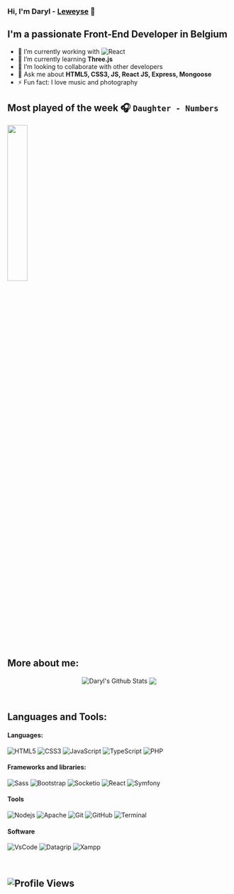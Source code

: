 ### Hi, I'm Daryl - [Leweyse][website] 👋

## I'm a passionate Front-End Developer in Belgium

- 🔭 I’m currently working with ![React](https://img.shields.io/badge/-React-blue?style=flat-square&logo=react&logoColor=white)
- 🌱 I’m currently learning **Three.js**
- 👯 I’m looking to collaborate with other developers
- 💬 Ask me about **HTML5, CSS3, JS, React JS, Express, Mongoose**
- ⚡ Fun fact: I love music and photography

## Most played of the week 🎧 `Daughter - Numbers`
[<img src="https://img.youtube.com/vi/z-fD3PIRSO8/0.jpg" width="30%">][songC] 

## More about me:

<p align="center">
<img align="center" src="https://github-readme-stats.vercel.app/api?username=Leweyse&show_icons=true&line_height=21&theme=react" alt="Daryl's Github Stats" />
<img align="center" src="https://github-readme-stats.vercel.app/api/top-langs/?username=Leweyse&theme=react&line_height=27&layout=compact" />
</p>

<br />

## Languages and Tools:

#### Languages:

![HTML5](https://img.shields.io/badge/-HTML-353535?style=plastic-square&logo=html5)
![CSS3](https://img.shields.io/badge/-CSS-353535?style=plastic-square&logo=css3&logoColor=dodgerblue)
![JavaScript](https://img.shields.io/badge/-Javascript-353535?style=plastic-square&logo=javascript)
![TypeScript](https://img.shields.io/badge/-Typescript-353535?style=plastic-square&logo=typescript)
![PHP](https://img.shields.io/badge/-PHP-353535?style=plastic-square&logo=php)

#### Frameworks and libraries:

![Sass](https://img.shields.io/badge/-Sass-353535?style=plastic-square&logo=sass)
![Bootstrap](https://img.shields.io/badge/-Bootstrap-353535?style=plastic-square&logo=bootstrap)
![Socketio](https://img.shields.io/badge/-Socket.io-353535?style=plastic-square&logo=socket.io)
![React](https://img.shields.io/badge/-React-353535?style=plastic-square&logo=react)
![Symfony](https://img.shields.io/badge/-Symfony-353535?style=plastic-square&logo=symfony)

#### Tools

![Nodejs](https://img.shields.io/badge/-Node.Js-353535?style=plastic-square&logo=node.js)
![Apache](https://img.shields.io/badge/-Apache-353535?style=plastic-square&logo=Apache)
![Git](https://img.shields.io/badge/-Git-353535?style=plastic-square&logo=git)
![GitHub](https://img.shields.io/badge/-GitHub-353535?style=plastic-square&logo=github)
![Terminal](https://img.shields.io/badge/-Terminal/Powershell-353535?style=plastic-square&logo=powershell)

#### Software

![VsCode](https://img.shields.io/badge/-VsCode-353535?style=plastic-square&logo=visualstudiocode&logoColor=dodgerblue)
![Datagrip](https://img.shields.io/badge/-Datagrip-353535?style=plastic-square&logo=datagrip&logoColor=mediumaquamarine)
![Xampp](https://img.shields.io/badge/-Xampp-353535?style=plastic-square&logo=xampp)

<br />

## ![Profile Views](https://komarev.com/ghpvc/?username=Leweyse)

[website]: https://leweyse.github.io/portfolio/
[praten]: https://developer.mozilla.org/en-US/docs/Web/JavaScript
[songC]: https://www.youtube.com/watch?v=z-fD3PIRSO8
[songL]: https://www.youtube.com/watch?v=Hr0k5vXkPc4
[vscode]: https://code.visualstudio.com/
[html]:  https://www.w3.org/html/
[css]: https://www.w3schools.com/css/
[sass]: https://sass-lang.com
[js]: https://developer.mozilla.org/en-US/docs/Web/JavaScript
[react]: https://reactjs.org/
[node]: https://nodejs.org
[mongoDB]: https://www.mongodb.com/
[git]: https://git-scm.com/
[github]: https://github.com/
[heroku]: https://heroku.com
[express]: https://expressjs.com/
[figma]: https://www.figma.com/
